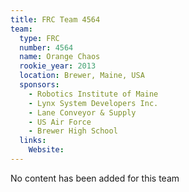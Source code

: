```yaml
---
title: FRC Team 4564
team:
  type: FRC
  number: 4564
  name: Orange Chaos
  rookie_year: 2013
  location: Brewer, Maine, USA
  sponsors:
    - Robotics Institute of Maine
    - Lynx System Developers Inc.
    - Lane Conveyor & Supply
    - US Air Force
    - Brewer High School
  links:
    Website: 
---
```

No content has been added for this team